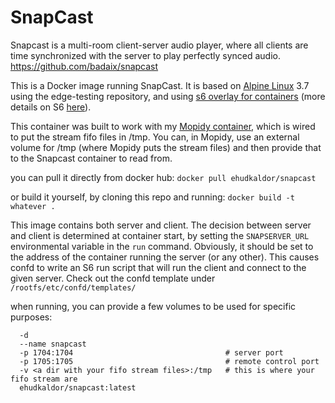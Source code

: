 # SnapCast
Snapcast is a multi-room client-server audio player, where all clients are time synchronized with the server to play perfectly synced audio.
https://github.com/badaix/snapcast

This is a Docker image running SnapCast. It is based on [Alpine Linux](https://alpinelinux.org/) 3.7 using the edge-testing repository, and using [s6 overlay for containers](https://github.com/just-containers/s6-overlay) (more details on S6 [here](http://skarnet.org/software/s6/overview.html)).

This container was built to work with my [Mopidy container](https://github.com/ehudkaldor/mopidy), which is wired to put the stream fifo files in /tmp. You can, in Mopidy, use an external volume for /tmp (where Mopidy puts the stream files) and then provide that to the Snapcast container to read from.

you can pull it directly from docker hub:
`docker pull ehudkaldor/snapcast`

or build it yourself, by cloning this repo and running:
`docker build -t whatever .`

This image contains both server and client. The decision between server and client is determined at container start, by setting the `SNAPSERVER_URL` environmental variable in the `run` command. Obviously, it should be set to the address of the container running the server (or any other). This causes confd to write an S6 run script that will run the client and connect to the given server. Check out the confd template under `/rootfs/etc/confd/templates/`

when running, you can provide a few volumes to be used for specific purposes:
```docker run
  -d
  --name snapcast
  -p 1704:1704                                  # server port
  -p 1705:1705                                  # remote control port
  -v <a dir with your fifo stream files>:/tmp   # this is where your fifo stream are
  ehudkaldor/snapcast:latest
  ```
